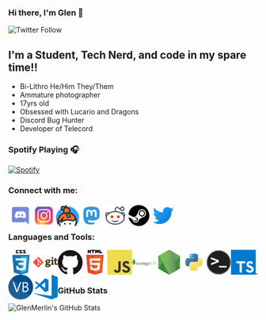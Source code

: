 ### Hi there, I'm Glen 👋

![Twitter Follow](https://img.shields.io/twitter/follow/GlenTheLucario?color=1DA1F2&logo=Twitter&style=for-the-badge)

## I'm a Student, Tech Nerd, and code in my spare time!!

- Bi-Lithro He/Him They/Them
- Ammature photographer
- 17yrs old
- Obsessed with Lucario and Dragons
- Discord Bug Hunter
- Developer of Telecord

### Spotify Playing 🎧

[![Spotify](https://novatorem.glenmerlin.vercel.app/api/spotify)](https://open.spotify.com/user/glenmerlin)

### Connect with me:

[<img align="left" alt="GlenMerlin | Discord" src="./Images/discord.png" />][discord]
[<img align="left" alt="GlenMerlin | Instagram" src="./Images/instagram.png" />][instagram]
[<img align="left" alt="GlenMerlin | Keybase" src="./Images/keybase.png" />][keybase]
[<img align="left" alt="GlenMerlin | Mastodon" src="./Images/mastodon.png" />][mastodon]
[<img align="left" alt="GlenMerlin | Reddit" src="./Images/reddit.png" />][reddit]
[<img align="left" alt="GlenMerlin | Steam" src="./Images/steam.png" />][steam]
[<img align="left" alt="GlenMerlin | Twitter" src="./Images/twitter.png" />][twitter]
<br />
<br />


### Languages and Tools:

<img align="left" alt="CSS3" width="50px" src="https://raw.githubusercontent.com/github/explore/80688e429a7d4ef2fca1e82350fe8e3517d3494d/topics/css/css.png" />
<img align="left" alt="Git" width="50px" src="https://raw.githubusercontent.com/github/explore/80688e429a7d4ef2fca1e82350fe8e3517d3494d/topics/git/git.png" />
<img align="left" alt="GitHub" width="50px" src="https://raw.githubusercontent.com/github/explore/78df643247d429f6cc873026c0622819ad797942/topics/github/github.png" />
<img align="left" alt="HTML5" width="50px" src="https://raw.githubusercontent.com/github/explore/80688e429a7d4ef2fca1e82350fe8e3517d3494d/topics/html/html.png" />
<img align="left" alt="JavaScript" width="50px" src="https://raw.githubusercontent.com/github/explore/80688e429a7d4ef2fca1e82350fe8e3517d3494d/topics/javascript/javascript.png" />
<img align="left" alt="MongoDB" width="50px" src="https://raw.githubusercontent.com/github/explore/80688e429a7d4ef2fca1e82350fe8e3517d3494d/topics/mongodb/mongodb.png" />
<img align="left" alt="Node.js" width="50px" src="https://raw.githubusercontent.com/github/explore/80688e429a7d4ef2fca1e82350fe8e3517d3494d/topics/nodejs/nodejs.png" />
<img align="left" alt="Python 3" width="50px" src="https://raw.githubusercontent.com/github/explore/80688e429a7d4ef2fca1e82350fe8e3517d3494d/topics/python/python.png" />
<img align="left" alt="Terminal" width="50px" src="https://raw.githubusercontent.com/github/explore/80688e429a7d4ef2fca1e82350fe8e3517d3494d/topics/terminal/terminal.png" />
<img align="left" alt="TypeScript" width="50px" src="https://raw.githubusercontent.com/github/explore/80688e429a7d4ef2fca1e82350fe8e3517d3494d/topics/typescript/typescript.png" />
<img align="left" alt="Visual Basic" width="50px" src="https://raw.githubusercontent.com/github/explore/80688e429a7d4ef2fca1e82350fe8e3517d3494d/topics/visual-basic/visual-basic.png" />
<img align="left" alt="Visual Studio Code" width="50px" src="https://raw.githubusercontent.com/github/explore/80688e429a7d4ef2fca1e82350fe8e3517d3494d/topics/visual-studio-code/visual-studio-code.png" />
<br />
<br />

---
### GitHub Stats

<img align="left" alt="GlenMerlin's GitHub Stats" src="https://github-readme-stats.glenmerlin.vercel.app/api?username=GlenMerlin&show_icons=true&hide_border=true" />

[twitter]: https://twitter.com/GlenTheLucario
[instagram]: https://instagram.com/glen.m.photos
[discord]: https://discord.gg/BG9dU9Z
[mastodon]: https://mastodon.social/web/accounts/1292192
[steam]: https://steamcommunity.com/id/GlenMerlin/
[keybase]: https://keybase.io/GlenMerlin
[reddit]: https://reddit.com/u/GlenMerlin
